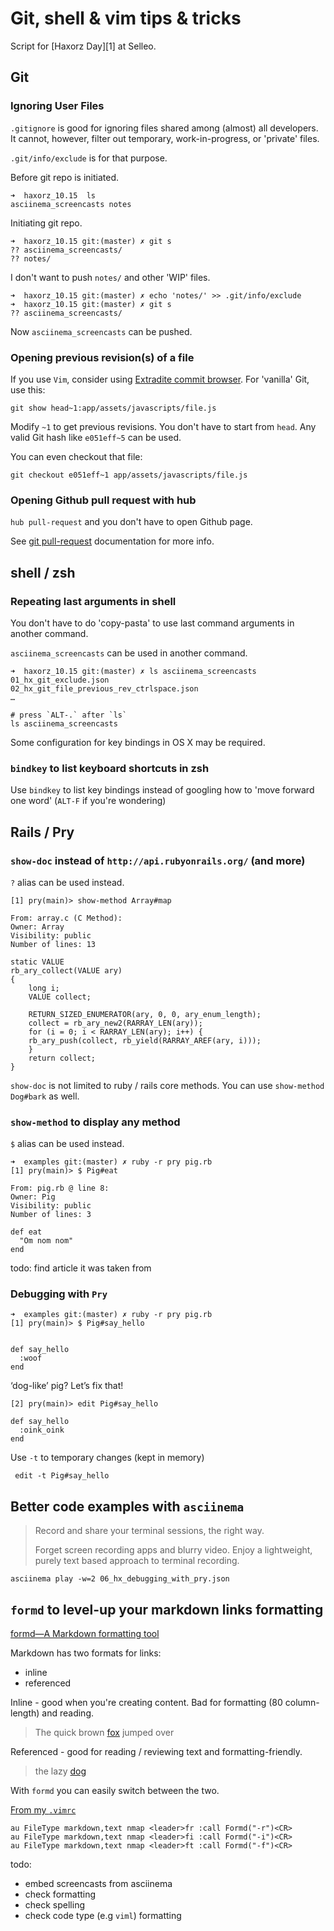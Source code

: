 # Git, shell & vim tips & tricks

Script for [Haxorz Day][1] at Selleo.

## Git

### Ignoring User Files

`.gitignore` is good for ignoring files shared among (almost) all developers. It
cannot, however, filter out temporary, work-in-progress, or 'private' files.

`.git/info/exclude` is for that purpose.

Before git repo is initiated.

```shell
➜  haxorz_10.15  ls
asciinema_screencasts notes
```

Initiating git repo.

```shell
➜  haxorz_10.15 git:(master) ✗ git s
?? asciinema_screencasts/
?? notes/
```

I don't want to push `notes/` and other 'WIP' files.

```shell
➜  haxorz_10.15 git:(master) ✗ echo 'notes/' >> .git/info/exclude
➜  haxorz_10.15 git:(master) ✗ git s
?? asciinema_screencasts/
```

Now `asciinema_screencasts` can be pushed.


### Opening previous revision(s) of a file

If you use `Vim`, consider using [Extradite commit browser](http://int3.github.io/vim-extradite/).
For 'vanilla' Git, use this:

```
git show head~1:app/assets/javascripts/file.js
```

Modify `~1` to get previous revisions.  You don't have to start from `head`. Any
valid Git hash like `e051eff~5` can be used.

You can even checkout that file:

```
git checkout e051eff~1 app/assets/javascripts/file.js
```

### Opening Github pull request with hub

`hub pull-request` and you don't have to open Github page.

See [git pull-request](https://github.com/github/hub#git-pull-request) documentation for more info.


## shell / zsh

### Repeating last arguments in shell

You don't have to do 'copy-pasta' to use last command arguments in another
command.

`asciinema_screencasts` can be used in another command.

```shell
➜  haxorz_10.15 git:(master) ✗ ls asciinema_screencasts
01_hx_git_exclude.json
02_hx_git_file_previous_rev_ctrlspace.json
…
```

```
# press `ALT-.` after `ls`
ls asciinema_screencasts
```

Some configuration for key bindings in OS X may be required.


### `bindkey` to list keyboard shortcuts in zsh

Use `bindkey` to list key bindings instead of googling how to 'move forward one
word' (`ALT-F` if you're wondering)


## Rails / Pry

### `show-doc` instead of `http://api.rubyonrails.org/` (and more)

`?` alias can be used instead.

```
[1] pry(main)> show-method Array#map

From: array.c (C Method):
Owner: Array
Visibility: public
Number of lines: 13

static VALUE
rb_ary_collect(VALUE ary)
{
    long i;
    VALUE collect;

    RETURN_SIZED_ENUMERATOR(ary, 0, 0, ary_enum_length);
    collect = rb_ary_new2(RARRAY_LEN(ary));
    for (i = 0; i < RARRAY_LEN(ary); i++) {
	rb_ary_push(collect, rb_yield(RARRAY_AREF(ary, i)));
    }
    return collect;
}
```

`show-doc` is not limited to ruby / rails core methods. You can use
`show-method Dog#bark` as well.


### `show-method` to display any method

`$` alias can be used instead.

```
➜  examples git:(master) ✗ ruby -r pry pig.rb
[1] pry(main)> $ Pig#eat

From: pig.rb @ line 8:
Owner: Pig
Visibility: public
Number of lines: 3

def eat
  "Om nom nom"
end
```

todo: find article it was taken from

### Debugging with `Pry`

```
➜  examples git:(master) ✗ ruby -r pry pig.rb
[1] pry(main)> $ Pig#say_hello


def say_hello
  :woof
end
```

‘dog-like’ pig? Let’s fix that!

```
[2] pry(main)> edit Pig#say_hello

def say_hello
  :oink_oink
end
```

Use `-t` to temporary changes (kept in memory)

```
 edit -t Pig#say_hello
```


## Better code examples with `asciinema`

> Record and share your terminal sessions, the right way.
>
> Forget screen recording apps and blurry video. Enjoy a lightweight, purely text
> based approach to terminal recording.

```
asciinema play -w=2 06_hx_debugging_with_pry.json
```

## `formd` to level-up your markdown links formatting

[formd—A Markdown formatting tool](http://drbunsen.github.io/formd/)

Markdown has two formats for links:

- inline
- referenced

Inline - good when you're creating content. Bad for formatting (80
column-length) and reading.

> The quick brown [fox](http://en.wikipedia.org/wiki/Fox) jumped over

Referenced - good for reading / reviewing text and formatting-friendly.

> the lazy [dog](1)

With `formd` you can easily switch between the two.

[From my `.vimrc`](https://github.com/ryrych/dotfiles/blob/master/vimrc#L237-L239)

```viml
au FileType markdown,text nmap <leader>fr :call Formd("-r")<CR>
au FileType markdown,text nmap <leader>fi :call Formd("-i")<CR>
au FileType markdown,text nmap <leader>ft :call Formd("-f")<CR>
```

todo:
- embed screencasts from asciinema
- check formatting
- check spelling
- check code type (e.g `viml`) formatting
